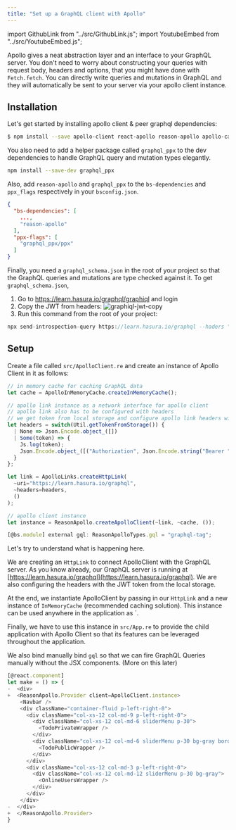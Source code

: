 ```yaml
---
title: "Set up a GraphQL client with Apollo"
---
```


import GithubLink from "../src/GithubLink.js";
import YoutubeEmbed from "../src/YoutubeEmbed.js";

Apollo gives a neat abstraction layer and an interface to your GraphQL server. You don't need to worry about constructing your queries with request body, headers and options, that you might have done with `Fetch.fetch`. You can directly write queries and mutations in GraphQL and they will automatically be sent to your server via your apollo client instance.

## Installation

Let's get started by installing apollo client & peer graphql dependencies:

```bash
$ npm install --save apollo-client react-apollo reason-apollo apollo-cache-inmemory apollo-link-http graphql graphql-tag
```

You also need to add a helper package called `graphql_ppx` to the dev dependencies to handle GraphQL query and mutation types elegantly.

```bash
npm install --save-dev graphql_ppx
```

Also, add `reason-apollo` and `graphql_ppx` to the `bs-dependencies` and `ppx_flags` respectively in your `bsconfig.json`.

```json
{
  "bs-dependencies": [
    ...,
    "reason-apollo"
  ],
  "ppx-flags": [
    "graphql_ppx/ppx"
  ]  
}
```

Finally, you need a `graphql_schema.json` in the root of your project so that the GraphQL queries and mutations are type checked against it. To get `graphql_schema.json`,

1. Go to https://learn.hasura.io/graphql/graphiql and login
2. Copy the JWT from headers:
  ![graphiql-jwt-copy](https://storage.googleapis.com/graphql-engine-cdn.hasura.io/learn-hasura/assets/graphql-reason-react-apollo/graphiql-jwt-copy.png)
3. Run this command from the root of your project:

  ```js
  npx send-introspection-query https://learn.hasura.io/graphql --haders "Authorization: Bearer <JWT>"
  ```

## Setup

Create a file called `src/ApolloClient.re` and create an instance of Apollo Client in it as follows:

<GithubLink link="https://github.com/hasura/graphql-engine/blob/master/community/learn/graphql-tutorials/tutorials/reason-react-apollo/app-final/src/ApolloClient.re" text="ApolloClient.re" />

```js
// in memory cache for caching GraphQL data 
let cache = ApolloInMemoryCache.createInMemoryCache();

// apollo link instance as a network interface for apollo client
// apollo link also has to be configured with headers
// we get token from local storage and configure apollo link headers with it
let headers = switch(Util.getTokenFromStorage()) {
  | None => Json.Encode.object_([])
  | Some(token) => {
    Js.log(token);
    Json.Encode.object_([("Authorization", Json.Encode.string("Bearer " ++ token))])
  }
};

let link = ApolloLinks.createHttpLink(
  ~uri="https://learn.hasura.io/graphql",
  ~headers=headers,
  ()
);

// apollo client instance
let instance = ReasonApollo.createApolloClient(~link, ~cache, ());

[@bs.module] external gql: ReasonApolloTypes.gql = "graphql-tag";
```


Let's try to understand what is happening here. 

We are creating an `HttpLink` to connect ApolloClient with the GraphQL server. As you know already, our GraphQL server is running at [https://learn.hasura.io/graphql](https://learn.hasura.io/graphql). We are also configuring the headers with the JWT token from the local storage.

At the end, we instantiate ApolloClient by passing in our `HttpLink` and a new instance of `InMemoryCache` (recommended caching solution). This instance can be used anywhere in the application as `.

Finally, we have to use this instance in `src/App.re` to provide the child application with Apollo Client so that its features can be leveraged throughout the application.

We also bind manually bind `gql` so that we can fire GraphQL Queries manually without the JSX components. (More on this later)

<GithubLink link="https://github.com/hasura/graphql-engine/blob/master/community/learn/graphql-tutorials/tutorials/reason-react-apollo/app-final/src/App.re" text="App.re" />

```js
[@react.component]
let make = () => {
-  <div>
+  <ReasonApollo.Provider client=ApolloClient.instance>
    <Navbar />
    <div className="container-fluid p-left-right-0">
      <div className="col-xs-12 col-md-9 p-left-right-0">
        <div className="col-xs-12 col-md-6 sliderMenu p-30">
          <TodoPrivateWrapper />
        </div>
        <div className="col-xs-12 col-md-6 sliderMenu p-30 bg-gray border-right">
          <TodoPublicWrapper />
        </div>
      </div>
      <div className="col-xs-12 col-md-3 p-left-right-0">
        <div className="col-xs-12 col-md-12 sliderMenu p-30 bg-gray">
          <OnlineUsersWrapper />
        </div>
      </div>
    </div>
-  </div>
+  </ReasonApollo.Provider>
}
```
